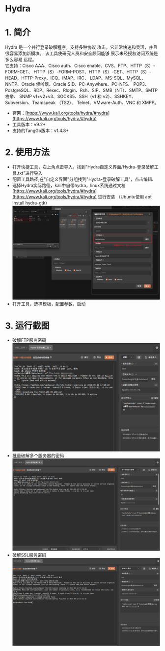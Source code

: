 # Hydra

# 1. 简介
Hydra 是一个并行登录破解程序，支持多种协议 攻击。它非常快速和灵活，并且很容易添加新模块。
该工具使研究人员和安全顾问能够 展示未经授权访问系统是多么容易 远程。   
它支持：Cisco AAA、Cisco auth、Cisco enable、CVS、FTP、HTTP（S）-FORM-GET、 HTTP（S）-FORM-POST、HTTP（S）-GET、HTTP（S）-HEAD、HTTP-Proxy、ICQ、IMAP、IRC、 LDAP、MS-SQL、MySQL、NNTP、Oracle 侦听器、Oracle SID、PC-Anywhere、PC-NFS、 POP3、PostgreSQL、RDP、Rexec、Rlogin、Rsh、SIP、SMB（NT）、SMTP、SMTP 枚举、 SNMP v1+v2+v3、SOCKS5、SSH（v1 和 v2）、SSHKEY、Subversion、Teamspeak （TS2）、 Telnet、VMware-Auth、VNC 和 XMPP。
- 官网：[https://www.kali.org/tools/hydra/#hydra](https://www.kali.org/tools/hydra/#hydra)
- 工具版本：v9.2+
- 支持的TangGo版本：v1.4.8+
# 2. 使用方法
- 打开快捷工具，右上角点击导入，找到"Hydra自定义界面/Hydra-登录破解工具.txt"进行导入
- 配置工具路径,在"自定义界面"分组找到"Hydra-登录破解工具"，点击编辑.
- 选择Hydra实际路径，kali中自带hydra，linux系统通过文档[https://www.kali.org/tools/hydra/#hydra](https://www.kali.org/tools/hydra/#hydra) 进行安装 （Ubuntu使用 apt install hydra-gtk）
  ![update.png](image/update.png)
- 打开工具，选择模板，配置参数，启动  
# 3. 运行截图 
- 破解FTP服务密码   
  ![p1.png](image/p1.png)
- 批量破解多个服务器的密码   
  ![p2.png](image/p2.png)
- 破解SSL服务密码   
  ![p3.png](image/p3.png)